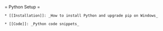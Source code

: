 = Python Setup =

    * [[Installation]]: _How to install Python and upgrade pip on Windows_

    * [[Code]]: _Python code snippets_

